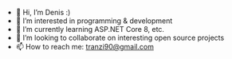 - 👋 Hi, I’m Denis :)
- 👀 I’m interested in programming & development
- 🌱 I’m currently learning ASP.NET Core 8, etc.
- 💞️ I’m looking to collaborate on interesting open source projects
- 📫 How to reach me: tranzi90@gmail.com

<!---
tranzi90/tranzi90 is a ✨ special ✨ repository because its `README.md` (this file) appears on your GitHub profile.
You can click the Preview link to take a look at your changes.
--->
